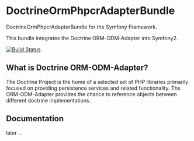 # DoctrineOrmPhpcrAdapterBundle

DoctrineOrmPhpcrAdapterBundle for the Symfony Framework.

This bundle integrates the Doctrine ORM-ODM-Adapter into Symfony2.

[![Build Status](https://secure.travis-ci.org/ElectricMaxxx/DoctrineOrmPhpcrAdapterBundle.png)](http://travis-ci.org/ElectricMaxxx/DoctrineOrmPhpcrAdapterBundle)

## What is Doctrine ORM-ODM-Adapter?

The Doctrine Project is the home of a selected set of PHP libraries primarily focused on providing persistence
services and related functionality. Ths ORM-ODM-Adapter provides the chance to reference objects between different
doctrine implementations.


## Documentation

later ...